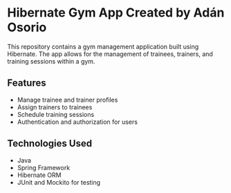 # Hibernate Gym App Created by Adán Osorio

This repository  contains a gym management application built using Hibernate. The app allows for the management of trainees, trainers, and training sessions within a gym.

## Features

- Manage trainee and trainer profiles
- Assign trainers to trainees
- Schedule training sessions
- Authentication and authorization for users

## Technologies Used

- Java
- Spring Framework
- Hibernate ORM
- JUnit and Mockito for testing
